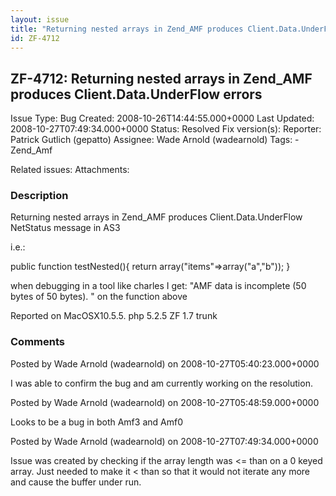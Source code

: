 ```yaml
---
layout: issue
title: "Returning nested arrays in Zend_AMF produces Client.Data.UnderFlow errors"
id: ZF-4712
---
```


ZF-4712: Returning nested arrays in Zend\_AMF produces Client.Data.UnderFlow errors
-----------------------------------------------------------------------------------

 Issue Type: Bug Created: 2008-10-26T14:44:55.000+0000 Last Updated: 2008-10-27T07:49:34.000+0000 Status: Resolved Fix version(s): 
 Reporter:  Patrick Gutlich (gepatto)  Assignee:  Wade Arnold (wadearnold)  Tags: - Zend\_Amf
 
 Related issues: 
 Attachments: 
### Description

Returning nested arrays in Zend\_AMF produces Client.Data.UnderFlow NetStatus message in AS3

i.e.:

public function testNested(){ return array("items"=>array("a","b")); }

when debugging in a tool like charles I get: "AMF data is incomplete (50 bytes of 50 bytes). " on the function above

Reported on MacOSX10.5.5. php 5.2.5 ZF 1.7 trunk

 

 

### Comments

Posted by Wade Arnold (wadearnold) on 2008-10-27T05:40:23.000+0000

I was able to confirm the bug and am currently working on the resolution.

 

 

Posted by Wade Arnold (wadearnold) on 2008-10-27T05:48:59.000+0000

Looks to be a bug in both Amf3 and Amf0

 

 

Posted by Wade Arnold (wadearnold) on 2008-10-27T07:49:34.000+0000

Issue was created by checking if the array length was <= than on a 0 keyed array. Just needed to make it < than so that it would not iterate any more and cause the buffer under run.

 

 